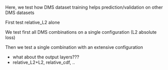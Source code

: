 Here, we test how DMS dataset training helps prediction/validation on other DMS datasets

First test relative_L2 alone

We test first all DMS combinations on a single configuration (L2 absolute loss)



Then we test a single combination with an extensive configuration
- what about the output layers???
- relative_L2+L2, relative_cdf, ..


